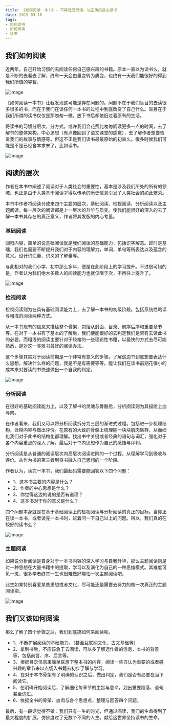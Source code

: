 ```yaml
---
title: 《如何阅读一本书》- 不再泛泛而读，以正确的姿态读书
date: 2019-03-16
tags: 
- 如何读书
- 如何阅读
- 读书
---
```


## 我们如何阅读

近两年，自己开始习惯的去阅读任何自己感兴趣的书籍。原本一直以为读书么，就是不断的去看去了解，终有一天会由量变转为质变，也终有一天我们能很好的得到我们所谓的睿智。

![image](http://image.freefe.cc/bookcase-books-bookshop-220326.jpg)

《如何阅读一本书》让我发现这可能是存在问题的。问题不在于我们盲目的去读很多很多的书，而在于我们在读任何一本书的过程中到底改变了自己什么。盲目在于我们所谓的读书仅仅是那匆匆一撇，放下书后却依旧过着原有的生活。

将读书的习惯分层次，分方式，或许我们会花费比匆匆阅读更多一点的时间，去了解书的整体架构，中心思想（有点像回到了语文课堂的感觉），去了解作者想要告诉我们的故事与情感等。但这不正是我们读书最最原始的初衷么。很多时候我们可能是不是已经舍本求末了，比如读书。

![image](http://image.freefe.cc/blur-book-close-up-1485114.jpg)

<!-- more -->

## 阅读的层次

作者在本书中阐述了阅读对于人类社会的重要性，基本是涉及我们所处的所有的领域。也正是由于人类基于阅读才得以传承的历史信息引发了人类社会的如此繁荣。

本书中作者将阅读分成来四个主要的层次，基础阅读、检视阅读、分析阅读以及主题阅读。每一层次的阅读都是上一层次的升华与质变。使我们能很好的深入的去了解一本书其存在的真正意义，作者将其发版的内心考量。

### 基础阅读

回归内容，简单的说基础阅读就是我们阅读的基础能力，包括识字解意。即时是基础，我们也需要不断提升我们对于内容的理解力，单词，单句等所表达以及蕴含的意义。设计词汇量、词义的了解量等。

与此相对的我们小学，初中那么多年，便是在此阶段上的学习提升。不过很可惜的是，作者认为我们绝大多数人的阅读能力也就仅限于次，不再往上提升了。

![image](http://image.freefe.cc/abc-alphabet-blackboard-265076.jpg)

### 检视阅读

检视阅读则为在具有基础阅读能力上，去了解一本书的初级阶段。包括系统性略读与粗浅的阅读两种方式。

从一本书现有的信息来描绘整个骨架，包括从封面、目录、前序后序和重要章节等。在对于一本书有了基本的了解后，我们便能很好的去判定我们是否有去读此书的必要。而粗浅的阅读主要针对于较难的一些理论性书籍，以最快的方式去尽可能熟悉，是对这一类难书最好的阅读办法。

这个步骤其实对于阅读前期是一个非常有意义的步骤。了解这边书到底想要表达什么思想，解决什么样的问题，我是不是有需要等等。能让我们在读书前期花很小的成本来对要读的书快速做出一个自我的判定。

![image](http://image.freefe.cc/fish-fish-bones-museum-9365.jpg)

### 分析阅读

在很好的基础阅读能力上，以及了解书的灵魂与骨骼后，分析阅读则为其描绘上血与肉。

在作者看来，我们又可以将分析阅读拆分为三层的渐进式过程。包括进一步梳理结构，诠释内容与做出评价。在原有的大致的骨骼上梳理除一块块肌肉集群，从而细化我们对于此书的结构化都理解。找出书中关键或者经典的语句与词汇，强化对于各个内容重点的深入了解。最后对于书内思想作为自己的感悟与评判。

分析阅读是从普通的阅读层次向高层次阅读进阶的一个过程。从理解学习到吸收与评价。从作为书的第三者到将书融入自己思想的一个阶段。

作者认为，读完一本书，我们最起码需要能回答以下四个问题：

- 1、这本书主要的内容是什么？
- 2、作者的中心思想是什么？
- 3、你觉得这边的说的是否有道理？
- 4、这本书对于你的意义是什么？

四个问题本身就是在基于基础阅读上的检视阅读与分析阅读的真正的目标。当你正在读一本书，或者读完一本书时，试着问一下自己以上的问题。所以，我们真的在较好的读书么？

![image](http://image.freefe.cc/ben-white-197680-unsplash.jpg)

### 主题阅读

如果说分析阅读是自身对于一本书内容的深入学习与自我升华，那么主题阅读则是对一种思想在大量书籍中的提取，学习以及演化为自己的一种思维模式。其难度可见一斑，很多学者终其一生也很难做好哪怕一次主题阅读吧。

此生如果特别喜爱某些思想或者文化，尽可能还是需要去努力的做一次真正的主题阅读把。

![image](http://image.freefe.cc/michal-parzuchowski-567121-unsplash.jpg)

## 我们又该如何阅读

那么了解了四个步骤之后，我们到底搞如何来阅读呢。

- 1、不断扩展阅读的基础能力。（甚至互联网文化、古文基础等）
- 2、拿到书后，不应该急于去阅读，可以多了解选作者的信息，本书的背景等，包括前言、序、后言等。
- 3、根据目录信息来简单联想下整本书的内容，阅读一些自认为重要的或者感兴趣的章节来以点切入书籍去初步了解与学习。
- 4、在对于本书骨架有了明确的认识之后，做出判定，我们是否有必要在当下阅读它。
- 5、在明确开始阅读后，了解细化每章节的主旨与意义，划出重要段落、语句甚至词汇。
- 6、依据全书的骨架、血肉与各个思想点，整理与回答四个问题。

最后，有一段话觉得不错：我们只有一生的时光，但通过阅读，我们的生命得到了最大程度的扩展，仿佛度过了无数个不同的人生。献给这世界坚持读书的生命。